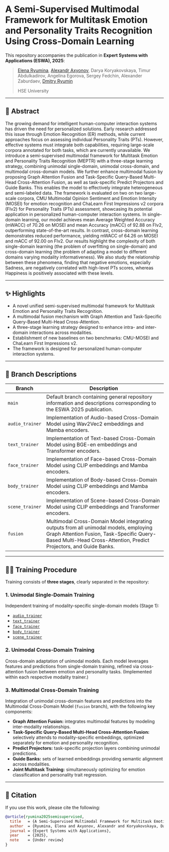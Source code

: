 # A Semi-Supervised Multimodal Framework for Multitask Emotion and Personality Traits Recognition Using Cross-Domain Learning

This repository accompanies the publication in **Expert Systems with Applications (ESWA), 2025**:

> [Elena Ryumina](https://scholar.google.com/citations?user=DOBkQssAAAAJ), [Alexandr Axyonov](https://scholar.google.com/citations?user=Hs95wd4AAAAJ), Darya Koryakovskaya, Timur Abdulkadirov, Angelina Egorova, Sergey Fedchin, Alexander Zaburdaev, [Dmitry Ryumin](https://scholar.google.com/citations?user=LrTIp5IAAAAJ)
> 
> HSE University

---

## 🧠 Abstract

The growing demand for intelligent human-computer interaction systems has driven the need for personalized solutions. Early research addressed this issue through Emotion Recognition (ER) methods, while current approaches focus on assessing individual Personality Traits (PTs). However, effective systems must integrate both capabilities, requiring large-scale corpora annotated for both tasks, which are currently unavailable. We introduce a semi-supervised multimodal framework for Multitask Emotion and Personality Traits Recognition (MEPTR) with a three-stage learning strategy, combining unimodal single-domain, unimodal cross-domain, and multimodal cross-domain models. We further enhance multimodal fusion by proposing Graph Attention Fusion and Task-Specific Query-Based Multi-Head Cross-Attention Fusion, as well as task-specific Predict Projectors and Guide Banks. This enables the model to effectively integrate heterogeneous and semi-labeled data. The framework is evaluated on two on two large-scale corpora, CMU Multimodal Opinion Sentiment and Emotion Intensity (MOSEI) for emotion recognition and ChaLearn First Impressions v2 corpora (FIv2) for Personality Traits (PTs) assessment, showcasing its potential application in personalized human-computer interaction systems. In single-domain learning, our model achieves mean Average Weighted Accuracy (mWACC) of 70.26 on MOSEI and mean Accuracy (mACC) of 92.88 on FIv2, outperforming state-of-the-art results. In contrast, cross-domain learning demonstrates reduced performance, yielding mWACC of 64.26 on MOSEI and mACC of 92.00 on FIv2. Our results highlight the complexity of both single-domain learning (the problem of overfitting on single-domain) and cross-domain learning (the problem of adapting a model to different domains varying modality informativeness). We also study the relationship between these phenomena, finding that negative emotions, especially Sadness, are negatively correlated with high-level PTs scores, whereas Happiness is positively associated with these levels.

---

## ✨ Highlights

- A novel unified semi-supervised multimodal framework for Multitask Emotion and Personality Traits Recognition.
- A multimodal fusion mechanism with Graph Attention and Task-Specific Query-Based Multi-Head Cross-Attention.
- A three-stage learning strategy designed to enhance intra- and inter-domain interactions across modalities.
- Establishment of new baselines on two benchmarks: CMU-MOSEI and ChaLearn First Impressions v2.
- The framework is designed for personalized human-computer interaction systems.

---

## 🌳 Branch Descriptions

| Branch | Description |
|--------|-------------|
| `main` | Default branch containing general repository information and descriptions corresponding to the ESWA 2025 publication. |
| `audio_trainer` | Implementation of Audio-based Cross-Domain Model using Wav2Vec2 embeddings and Mamba encoders. |
| `text_trainer` | Implementation of Text-based Cross-Domain Model using BGE-en embeddings and Transformer encoders. |
| `face_trainer` | Implementation of Face-based Cross-Domain Model using CLIP embeddings and Mamba encoders. |
| `body_trainer` | Implementation of Body-based Cross-Domain Model using CLIP embeddings and Mamba encoders. |
| `scene_trainer` | Implementation of Scene-based Cross-Domain Model using CLIP embeddings and Transformer encoders. |
| `fusion` | Multimodal Cross-Domain Model integrating outputs from all unimodal models, employing Graph Attention Fusion, Task-Specific Query-Based Multi-Head Cross-Attention, Predict Projectors, and Guide Banks. |

---

## 🏋️‍♂️ Training Procedure

Training consists of **three stages**, clearly separated in the repository:

### 1. **Unimodal Single-Domain Training**
Independent training of modality-specific single-domain models (Stage 1):

- [`audio_trainer`](https://github.com/LEYA-HSE/MEPTR/tree/audio_trainer)
- [`text_trainer`](https://github.com/LEYA-HSE/MEPTR/tree/text_trainer)
- [`face_trainer`](https://github.com/LEYA-HSE/MEPTR/tree/face_trainer)
- [`body_trainer`](https://github.com/LEYA-HSE/MEPTR/tree/body_trainer)
- [`scene_trainer`](https://github.com/LEYA-HSE/MEPTR/tree/scene_trainer)

### 2. **Unimodal Cross-Domain Training**
Cross-domain adaptation of unimodal models. Each model leverages features and predictions from single-domain training, refined via cross-attention fusion between emotion and personality tasks. (Implemented within each respective modality trainer.)

### 3. **Multimodal Cross-Domain Training**
Integration of unimodal cross-domain features and predictions into the Multimodal Cross-Domain Model (`fusion` branch), with the following key components:

- **Graph Attention Fusion:** integrates multimodal features by modeling inter-modality relationships.
- **Task-Specific Query-Based Multi-Head Cross-Attention Fusion:** selectively attends to modality-specific embeddings, optimized separately for emotion and personality recognition.
- **Predict Projectors:** task-specific projection layers combining unimodal predictions.
- **Guide Banks:** sets of learned embeddings providing semantic alignment across modalities.
- **Joint Multitask Training:** simultaneously optimizing for emotion classification and personality trait regression.

---


## 📝 Citation

If you use this work, please cite the following:

```bibtex
@article{ryumina2025semisupervised,
  title   = {A Semi-Supervised Multimodal Framework for Multitask Emotion and Personality Traits Recognition Using Cross-Domain Learning},
  author  = {Ryumina, Elena and Axyonov, Alexandr and Koryakovskaya, Darya and Abdulkadirov, Timur and Egorova, Angelina and Fedchin, Sergey and Zaburdaev, Alexander and Ryumin, Dmitry},
  journal = {Expert Systems with Applications},
  year    = {2025},
  note    = {Under review}
}
